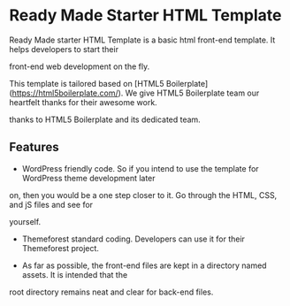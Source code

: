# Ready Made Starter HTML Template

Ready Made starter HTML Template is a basic html front-end template. It helps developers to start their 

front-end web development on the fly.

This template is tailored based on [HTML5 Boilerplate] (https://html5boilerplate.com/). We give HTML5 Boilerplate team our heartfelt thanks for their awesome work. 

thanks to HTML5 Boilerplate and its dedicated team.

## Features

* WordPress friendly code. So if you intend to use the template for WordPress theme development later 

on, then you would be a one step closer to it. Go through the HTML, CSS, and jS files and see for 

yourself.

* Themeforest standard coding. Developers can use it for their Themeforest project.

* As far as possible, the front-end files are kept in a directory named assets. It is intended that the 

root directory remains neat and clear for back-end files.
